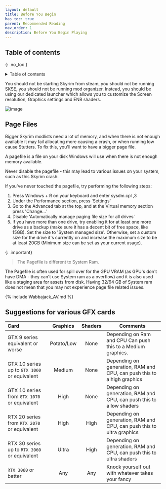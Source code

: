 ```yaml
---
layout: default
title: Before You Begin
has_toc: true
parent: Recommended Reading
nav_order: 1
description: Before You Begin Playing
---
```


## Table of contents
{: .no_toc }
<details markdown="block">
  <summary>
    Table of contents
  </summary>
  {: .text-delta }
1. TOC
{:toc}
</details>


You should not be starting Skyrim from steam, you should not be running SKSE, you should not be running mod organizer.  Instead, you should be using our dedicated launcher which allows you to customize the Screen resolution, Graphics settings and ENB shaders.

![image](https://user-images.githubusercontent.com/26418143/156929221-ffad3b5a-3ff2-4ce8-ab34-051760b33e50.png)

## Page Files

Bigger Skyrim modlists need a lot of memory, and when there is not enough available it may fail allocating more causing a crash, or when running low cause Stutters. To fix this, you'll want to have a bigger page file.

A pagefile is a file on your disk Windows will use when there is not enough memory available.

Never disable the pagefile - this may lead to various issues on your system, such as this Skyrim crash.

If you've never touched the pagefile, try performing the following steps:
1. Press Windows + R on your keyboard and enter sysdm.cpl ,3
2. Under the Performance section, press 'Settings'
3. Go to the Advanced tab at the top, and at the Virtual memory section press 'Change...'
4. Disable 'Automatically manage paging file size for all drives'
5. If you have more than one drive, try enabling it for at least one more drive as a backup (make sure it has a decent bit of free space, like 15GB). Set the size to 'System managed size'.
Otherwise, set a custom size for the drive it's currently on and increase the maximum size to be at least 20GB (Minimum size can be set as your current usage).

{: .important} 
> The Pagefile is different to System Ram.

The Pagefile is often used for spill over for the GPU VRAM (as GPU's don't have DMA - they can't use System ram as a overflow) and it is also used like a staging area for assets from disk. Having 32/64 GB of System ram does not mean that you may not experience page file related issues.


{% include Wabbajack_AV.md %}


## Suggestions for various GFX cards

| Card        | Graphics        | Shaders | Comments |
|:-------------|:------------------:|:------:|------|
| GTX 9 series equivalent or worse | Potato/Low | None  | Depending on Ram and CPU Can push this to a Medium graphics. |
| GTX 10 series up to `GTX 1060` or equivalent | Medium | None | Depending on generation, RAM and CPU, can push this to a high graphics |
| GTX 10 series from `GTX 1070` or equivalent | High | None | Depending on generation, RAM and CPU, can push this to a low shaders |
| RTX 20 series from `RTX 2070` or equivalent | High | High | Depending on generation, RAM and CPU, can push this to ultra graphics |
| RTX 30 series up to `RTX 3060` or equivalent | Ultra | High | Depending on generation, RAM and CPU, can push this to ultra shaders |
| `RTX 3060` or better | Any | Any | Knock yourself out with whatever takes your fancy |
